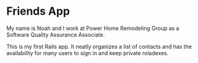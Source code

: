 # Friends App

My name is Noah and I work at Power Home Remodeling Group as a Software Quality Assurance Associate.

This is my first Rails app. It neatly organizes a list of contacts and has the availability for many users to sign in and keep private roladexes.
